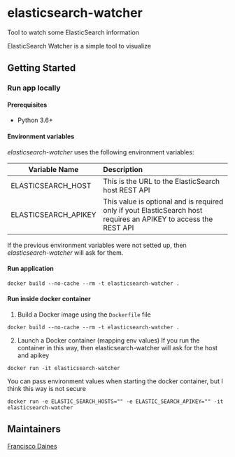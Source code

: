 # elasticsearch-watcher
Tool to watch some ElasticSearch information

ElasticSearch Watcher is a simple tool to visualize

## Getting Started

### Run app locally

#### Prerequisites
- Python 3.6+

#### Environment variables
*elasticsearch-watcher* uses the following environment variables:

| Variable Name        | Description                                                                                                      |
| -------------------- |:-----------------------------------------------------------------------------------------------------------------|
| ELASTICSEARCH_HOST   | This is the URL to the ElasticSearch host REST API                                                               |
| ELASTICSEARCH_APIKEY | This value is optional and is required only if yout ElasticSearch host requires an APIKEY to access the REST API |

If the previous environment variables were not setted up, then *elasticsearch-watcher* will ask for them.

#### Run application
```
docker build --no-cache --rm -t elasticsearch-watcher .
```

#### Run inside docker container

1. Build a Docker image using the `Dockerfile` file
```
docker build --no-cache --rm -t elasticsearch-watcher .
```

2. Launch a Docker container (mapping env values)
If you run the container in this way, then elasticsearch-watcher will ask for the host and apikey
```
docker run -it elasticsearch-watcher
```

You can pass environment values when starting the docker container, but I think this way is not secure
```
docker run -e ELASTIC_SEARCH_HOSTS="" -e ELASTIC_SEARCH_APIKEY="" -it elasticsearch-watcher
```

## Maintainers

[Francisco Daines](https://github.com/fdaines)
